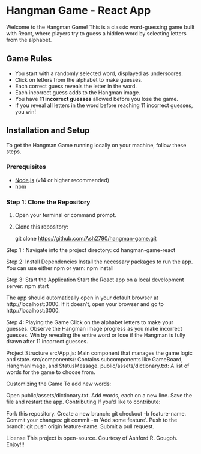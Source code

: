 # Hangman Game - React App

Welcome to the Hangman Game! This is a classic word-guessing game built with React, where players try to guess a hidden word by selecting letters from the alphabet. 

## Game Rules

- You start with a randomly selected word, displayed as underscores.
- Click on letters from the alphabet to make guesses.
- Each correct guess reveals the letter in the word.
- Each incorrect guess adds to the Hangman image.
- You have **11 incorrect guesses** allowed before you lose the game.
- If you reveal all letters in the word before reaching 11 incorrect guesses, you win!

## Installation and Setup

To get the Hangman Game running locally on your machine, follow these steps.

### Prerequisites
- [Node.js](https://nodejs.org/) (v14 or higher recommended)
- [npm](https://www.npmjs.com/get-npm)

### Step 1: Clone the Repository
1. Open your terminal or command prompt.
2. Clone this repository:

   git clone https://github.com/Ash2790/hangman-game.git

Step 1 : Navigate into the project directory:
                  cd hangman-game-react

Step 2: Install Dependencies
Install the necessary packages to run the app. You can use either npm or yarn:
                  npm install

Step 3: Start the Application
Start the React app on a local development server:
                  npm start

The app should automatically open in your default browser at http://localhost:3000. If it doesn’t, open your browser and go to http://localhost:3000.

Step 4: Playing the Game
Click on the alphabet letters to make your guesses.
Observe the Hangman image progress as you make incorrect guesses.
Win by revealing the entire word or lose if the Hangman is fully drawn after 11 incorrect guesses.

Project Structure
src/App.js: Main component that manages the game logic and state.
src/components/: Contains subcomponents like GameBoard, HangmanImage, and StatusMessage.
public/assets/dictionary.txt: A list of words for the game to choose from.

Customizing the Game
To add new words:

Open public/assets/dictionary.txt.
Add words, each on a new line.
Save the file and restart the app.
Contributing
If you’d like to contribute:

Fork this repository.
Create a new branch: git checkout -b feature-name.
Commit your changes: git commit -m 'Add some feature'.
Push to the branch: git push origin feature-name.
Submit a pull request.


License
This project is open-source. Courtesy of Ashford R. Gougoh. Enjoy!!!
